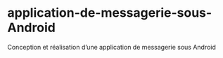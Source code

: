 # application-de-messagerie-sous-Android
Conception et réalisation d’une application de messagerie sous Android 
